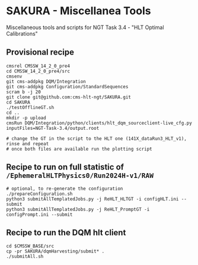 # SAKURA - Miscellanea Tools
Miscellaneous tools and scripts for NGT Task 3.4 - "HLT Optimal Calibrations"

## Provisional recipe
```
cmsrel CMSSW_14_2_0_pre4
cd CMSSW_14_2_0_pre4/src
cmsenv
git cms-addpkg DQM/Integration
git cms-addpkg Configuration/StandardSequences
scram b -j 20
git clone git@github.com:cms-hlt-ngt/SAKURA.git
cd SAKURA
./testOfflineGT.sh
cd ..
mkdir -p upload
cmsRun DQM/Integration/python/clients/hlt_dqm_sourceclient-live_cfg.py inputFiles=NGT-Task-3.4/output.root

# change the GT in the script to the HLT one (141X_dataRun3_HLT_v1), rinse and repeat
# once both files are available run the plotting script
```

## Recipe to run on full statistic of `/EphemeralHLTPhysics0/Run2024H-v1/RAW`
```
# optional, to re-generate the configuration
./prepareConfiguration.sh
python3 submitAllTemplatedJobs.py -j ReHLT_HLTGT -i configHLT.ini --submit
python3 submitAllTemplatedJobs.py -j ReHLT_PromptGT -i configPrompt.ini --submit
```

## Recipe to run the DQM hlt client
```
cd $CMSSW_BASE/src
cp -pr SAKURA/dqmHarvesting/submit* .
./submitAll.sh
```
